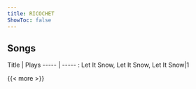 ```yaml
---
title: RICOCHET
ShowToc: false
---
```


## Songs
Title | Plays 
----- | ----- : 
Let It Snow, Let It Snow, Let It Snow|1

{{< more >}}